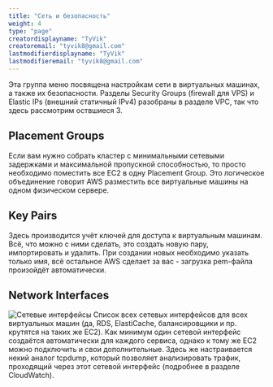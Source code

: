 ```yaml
---
title: "Сеть и безопасность"
weight: 4
type: "page"
creatordisplayname: "TyVik"
creatoremail: "tyvik8@gmail.com"
lastmodifierdisplayname: "TyVik"
lastmodifieremail: "tyvik8@gmail.com"
---
```


Эта группа меню посвящена настройкам сети в виртуальных машинах, а также их безопасности. Разделы Security Groups (firewall для VPS) и Elastic IPs (внешний статичный IPv4) разобраны в разделе VPC, так что здесь рассмотрим оствшиеся 3.

## Placement Groups

Если вам нужно собрать кластер с минимальными сетевыми задержками и максимальной пропускной способностью, то просто необходимо поместить все EC2 в одну Placement Group. Это логическое объединение говорит AWS разместить все виртуальные машины на одном физическом сервере.

## Key Pairs

Здесь производится учёт ключей для доступа к виртуальным машинам. Всё, что можно с ними сделать, это создать новую пару, импортировать и удалить. При создании новых необходимо указать только имя, всё остальное AWS сделает за вас - загрузка pem-файла произойдёт автоматически.

## Network Interfaces

![Сетевые интерфейсы](/compute/ec2/network/images/interfaces.png)
Список всех сетевых интерфейсов для всех виртуальных машин (да, RDS, ElastiCache, балансировщики и пр. крутятся на таких же EC2). Как минимум один сетевой интерфейс создаётся автоматически для каждого сервиса, однако к тому же EC2 можно подключить и свои дополнительные. Здесь же настраивается некий аналог tcpdump, который позволяет анализировать трафик, проходящий через этот сетевой интерфейс (подробнее в разделе CloudWatch).
